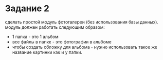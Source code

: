 # Задание 2

сделать простой модуль фотогалереи (без использования базы данных).
модуль должен работать следующим образом:
* 1 папка - это 1 альбом
* все файлы в папке - это фотографии в альбоме
* чтобы создать обложку для альбома - нужно использовать такое же название картинки как и у папки.

